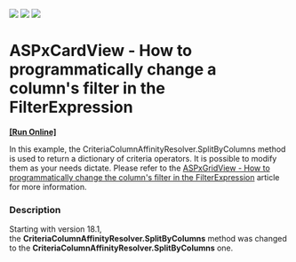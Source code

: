 <!-- default badges list -->
![](https://img.shields.io/endpoint?url=https://codecentral.devexpress.com/api/v1/VersionRange/128530293/18.1.3%2B)
[![](https://img.shields.io/badge/Open_in_DevExpress_Support_Center-FF7200?style=flat-square&logo=DevExpress&logoColor=white)](https://supportcenter.devexpress.com/ticket/details/T282469)
[![](https://img.shields.io/badge/📖_How_to_use_DevExpress_Examples-e9f6fc?style=flat-square)](https://docs.devexpress.com/GeneralInformation/403183)
<!-- default badges end -->
# ASPxCardView - How to programmatically change a column's filter in the FilterExpression
<!-- run online -->
**[[Run Online]](https://codecentral.devexpress.com/t282469/)**
<!-- run online end -->


In this example, the CriteriaColumnAffinityResolver.SplitByColumns method is used to return a dictionary of criteria operators. It is possible to modify them as your needs dictate. Please refer to the <a href="https://www.devexpress.com/Support/Center/Question/Details/KA18784">ASPxGridView - How to programmatically change the column's filter in the FilterExpression</a> article for more information.


<h3>Description</h3>

Starting with version 18.1, the&nbsp;<strong>CriteriaColumnAffinityResolver.SplitByColumns</strong>&nbsp;method was changed to the&nbsp;<strong>CriteriaColumnAffinityResolver.SplitByColumns</strong>&nbsp;one.

<br/>


